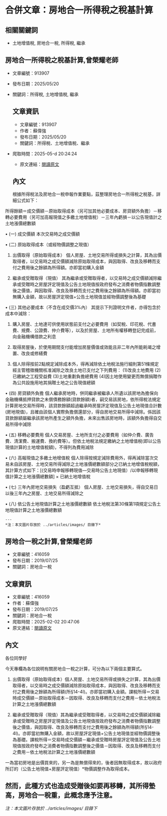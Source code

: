 # 合併文章：房地合一所得稅之稅基計算

## 相關關鍵詞
- 土地增值稅, 房地合一稅, 所得稅, 繼承

## 房地合一所得稅之稅基計算,曾榮耀老師
- 文章編號：913907
- 發布日期：2025/05/20
- 關鍵詞：所得稅, 土地增值稅, 繼承

            

    ## 文章資訊
    - 文章編號：913907
    - 作者：蘇偉強
    - 發布日期：2025/05/20
    - 關鍵詞：所得稅、土地增值稅、繼承
- 爬取時間：2025-05-d 20:24:24
    - 原文連結：[閱讀原文](https://real-estate.get.com.tw/Columns/detail.aspx?no=913907)

    ## 內文
    根據所得稅法及房地合一稅申報作業要點，茲整理房地合一所得稅之稅基，詳細公式如下：

所得餘額＝成交價額－原始取得成本（另可加其他必要成本、房貸額外負擔）－移轉必要費用（另可加高報現值之多繳土地增值稅）－三年內虧損－以公告現值計之土地漲價總數額

• (一) 成交價額 本次交易時之成交價額

• (二) 原始取得成本（或經物價調整之現值）

1. 出價取得（原始取得成本） 個人房屋、土地交易所得或損失之計算，其為出價取得者，以交易時之成交價額減除原始取得成本，與因取得、改良及移轉而支付之費用後之餘額為所得額。亦即當初購入金額

2. 繼承或受贈取得（現值） 其為繼承或受贈取得者，以交易時之成交價額減除繼承或受贈時之房屋評定現值及公告土地現值按政府發布之消費者物價指數調整後之價值，與因取得、改良及移轉而支付之費用後之餘額為所得額。亦即當初無購入金額，故以房屋評定現值+公告土地現值並經物價調整後為基礎

• (三) 其他必要成本（不含在成交價3%內） 其提示下列證明文件者，亦得包含於成本中減除：

1. 購入房屋、土地達可供使用狀態前支付之必要費用（如契稅、印花稅、代書費、規費、公證費、仲介費等），以及於房屋、土地所有權移轉登記完成前，向金融機構借款之利息

2. 取得房屋後，於使用期間支付能增加房屋價值或效能且非二年內所能耗竭之增置、改良或修繕費

3. 個人除得按前2點規定減除成本外，得再減除依土地稅法施行細則第51條規定經主管稽徵機關核准減除之改良土地已支付之下列費用： (1)改良土地費用 (2)已繳納之工程受益費 (3)土地重劃負擔總費用 (4)因土地使用變更而無償捐贈作為公共設施用地其捐贈土地之公告現值總額

• (四) 房貸額外負擔 個人繼承房地時，併同繼承被繼承人所遺以該房地為擔保向金融機構抵押貸款之未償債務餘額(貸款餘額)者，嗣交易該房地，依所得稅法規定計算房地交易所得時，該貸款餘額超過繼承時房屋評定現值及公告土地現值合計數(房地現值)，且確由該個人實際負擔償還部分，得自房地交易所得中減除。係因該貸款餘額屬繼承該房地所產生之額外負擔，未來出售該房地時，該額外負擔得自交易所得中減除

• (五) 移轉必要費用 個人交易房屋、土地所支付之必要費用（如仲介費、廣告費、清潔費、搬運費、換約費等）。但依土地稅法規定繳納之土地增值稅(即以公告現值計算的土地增值稅額)，不得列為費用減除

• (六) 高報現值之多繳土地增值稅 個人除得按規定減除費用外，得再減除當次交易未自該房屋、土地交易所得減除之土地漲價總數額部分之已納土地增值稅稅額，其計算方式如下：[(交易時申報移轉現值—交易時公告土地現值）/以申報移轉現值計算之土地漲價總數額] × 已納土地增值稅

• (七) 三年內房地交易損失（盈虧互抵） 個人房屋、土地交易損失，得自交易日以後三年內之房屋、土地交易所得減除之

• (八) 依公告土地現值計算之土地漲價總數額 依土地稅法第30條第1項規定公告土地現值計算之土地漲價總數額

    ---
    *注：本文圖片存放於 ../articles/images/ 目錄下*
    

## 房地合一稅之計算,曾榮耀老師
- 文章編號：416059
- 發布日期：2019/07/25
- 關鍵詞：房地合一稅


## 文章資訊
- 文章編號：416059
- 作者：蘇偉強
- 發布日期：2019/07/25
- 關鍵詞：房地合一稅
- 爬取時間：2025-02-02 20:47:06
- 原文連結：[閱讀原文](https://real-estate.get.com.tw/Columns/detail.aspx?no=416059)

## 內文
各位同學好

今天專欄為各位說明有關房地合一稅之計算，可分為以下兩個主要算式。

1. 出價取得（原始取得成本）個人房屋、土地交易所得或損失之計算，其為出價取得者，以交易時之成交價額減除原始取得成本，與因取得、改良及移轉而支付之費用後之餘額為所得額(所§14-4I)。亦即當初購入金額。課稅所得＝交易時成交價額－原始取得成本－因取得、改良及移轉而支付之費用－依土地稅法計算之土地漲價總數額

2. 繼承或受贈取得（現值）其為繼承或受贈取得者，以交易時之成交價額減除繼承或受贈時之房屋評定現值及公告土地現值按政府發布之消費者物價指數調整後之價值，與因取得、改良及移轉而支付之費用後之餘額為所得額(所§14-4I)。亦即當初無購入金額，故以房屋評定現值+公告土地現值並經物價調整後為基礎。課稅所得＝交易時成交價額－繼承或受贈時房屋評定現值及公告土地現值按政府發布之消費者物價指數調整後之價值－因取得、改良及移轉而支付之費用－依土地稅法計算之土地漲價總數額

一為當初房地是出價買來的，另一為是無償得來的，後者因無取得成本，故以政府所訂的（公告土地現值+房屋評定現值）*物價調整作為取得成本。

然而，此種方式也造成受贈後如要再移轉，其所得墊高，房地合一稅重，此概念應予注意。
---
*注：本文圖片存放於 ../articles/images/ 目錄下*

